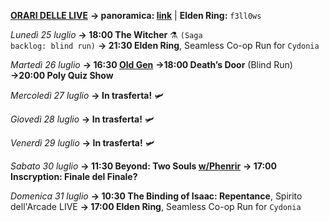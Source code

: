 <b><u>ORARI DELLE LIVE</u></b>
<b>→ panoramica: <a href="https://trello.com/b/iKwdSGf3/sabaku">link</a></b> | <b>Elden Ring:</b> <code>f3ll0ws</code>

<i>Lunedì 25 luglio</i>
<b>→ 18:00 The Witcher</b> ⚗️ <code>(Saga backlog: blind run)</code>
<b>→ 21:30 Elden Ring</b>, Seamless Co-op Run for <code>Cydonia</code>

<i>Martedì 26 luglio</i>
<b>→ 16:30 <a href="https://www.twitch.tv/oldgenproject">Old Gen</a></b>
<b>→18:00 Death’s Door</b> (Blind Run)
<b>→20:00 Poly Quiz Show</b>

<i>Mercoledì 27 luglio</i>
<b>→ In trasferta!</b> 🛩️

<i>Giovedì 28 luglio</i>
<b>→ In trasferta!</b> 🛩️

<i>Venerdì 29 luglio</i>
<b>→ In trasferta!</b> 🛩️

<i>Sabato 30 luglio</i>
<b>→ 11:30 Beyond: Two Souls <a href="https://www.twitch.tv/phenrir_mailoki">w/Phenrir</a></b>
<b>→ 17:00 Inscryption: Finale del Finale?</b>

<i>Domenica 31 luglio</i>
<b>→ 10:30 The Binding of Isaac: Repentance</b>, Spirito dell'Arcade LIVE
<b>→ 17:00 Elden Ring</b>, Seamless Co-op Run for <code>Cydonia</code>
